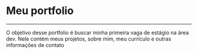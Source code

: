 <h1>Meu portfolio</h1>
<hr>
<p>O objetivo desse portfolio é buscar minha primeira vaga de estágio na área dev. Nele contém meus projetos, sobre mim, meu currículo e outras informações de contato</p>

